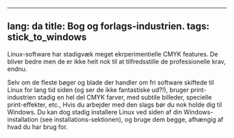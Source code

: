 
---
lang: da
title: Bog og forlags-industrien.
tags: stick_to_windows
---

Linux-software har stadigvæk meget ekrperimentielle CMYK features. De bliver bedre men de er ikke helt nok til at tilfredsstille de professionelle krav, endnu.

Selv om de fleste bøger og blade der handler om fri software skiftede til Linux for lang tid siden (og ser de ikke fantastiske ud?!), bruger print-industrien stadig en hel del CMYK farver, med subtile billeder, specielle print-effekter, etc., Hvis du arbejder med den slags bør du nok holde dig til Windows. Du kan dog stadig installere Linux ved siden af din Windows-installation (see installations-sektionen), og bruge dem begge, afhængig af hvad du har brug for.

